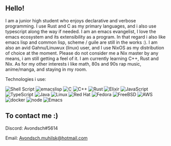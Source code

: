 ## Hello!

I am a junior high student who enjoys declarative and verbose programming. I use Rust and C as my primary languages, and i also use typescript along the way if needed. I am an emacs evangelist, I love the emacs ecosystem and its extensibility as a program. In that regard i also like emacs lisp and common lisp, scheme / guile are still in the works :). I am also an avid Gahnu/Linuwux (linux) user, and I use NixOS as my distribution of choice at the moment. Please do not consider me a Nix master by any means, i am still getting a feel of it. I am currently learning C++, Rust and Nix.  As for my other interests i like math, 80s and 90s rap music, anime/manga, and staying in my room. 

Technologies i use:
 
![Shell Script](https://img.shields.io/badge/shell_script-%23121011.svg?style=for-the-badge&logo=gnu-bash&logoColor=white)
![emacslisp](https://img.shields.io/badge/emacslisp-5e5086?style=for-the-badge&logo=lisp&logoColor=white)
![C](https://img.shields.io/badge/c-%2300599C.svg?style=for-the-badge&logo=c&logoColor=white)
![C++](https://img.shields.io/badge/c++-%2300599C.svg?style=for-the-badge&logo=c%2B%2B&logoColor=white)
![Rust](https://img.shields.io/badge/rust-%23000000.svg?style=for-the-badge&logo=rust&logoColor=white)
![Elixir](https://img.shields.io/badge/elixir-%234B275F.svg?style=for-the-badge&logo=elixir&logoColor=white)
![JavaScript](https://img.shields.io/badge/javascript-%23323330.svg?style=for-the-badge&logo=javascript&logoColor=%23F7DF1E)
![TypeScript](https://img.shields.io/badge/typescript-%23007ACC.svg?style=for-the-badge&logo=typescript&logoColor=white)
![Java](https://img.shields.io/badge/java-%23ED8B00.svg?style=for-the-badge&logo=java&logoColor=white)
![Linux](https://img.shields.io/badge/Linux-FCC624?style=for-the-badge&logo=linux&logoColor=black)
![Red Hat](https://img.shields.io/badge/Red%20Hat-EE0000?style=for-the-badge&logo=redhat&logoColor=white)
![Fedora](https://img.shields.io/badge/Fedora-294172?style=for-the-badge&logo=fedora&logoColor=white)
![FreeBSD](https://img.shields.io/badge/-FreeBSD-%23870000?style=for-the-badge&logo=freebsd&logoColor=white)
![AWS](https://img.shields.io/badge/Amazon_AWS-FF9900?style=for-the-badge&logo=amazonaws&logoColor=white)
![docker](https://img.shields.io/badge/Docker-2CA5E0?style=for-the-badge&logo=docker&logoColor=white)
![node](https://img.shields.io/badge/Node.js-339933?style=for-the-badge&logo=nodedotjs&logoColor=white)
![Emacs](https://img.shields.io/badge/Emacs-%237F5AB6.svg?&style=for-the-badge&logo=gnu-emacs&logoColor=white)

## To contact me :)
Discord: Avondsch#5614

Email: Avondsch.muhilsk@hotmail.com
